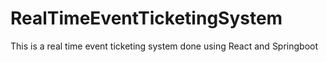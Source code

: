 # RealTimeEventTicketingSystem
This is a real time event ticketing system done using React and Springboot

